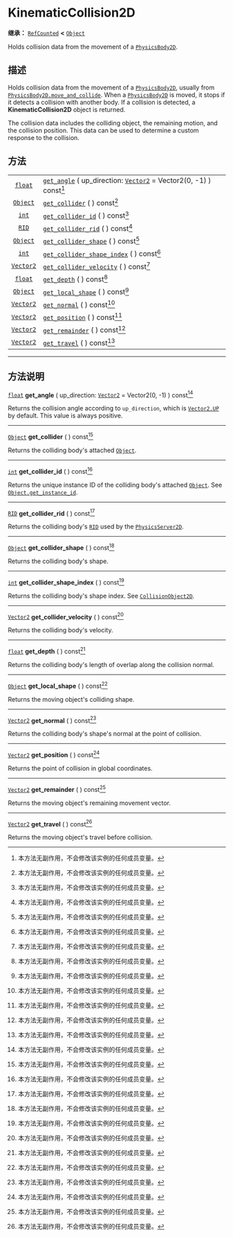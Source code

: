 <!-- ⚠ 请勿编辑本文件 ⚠ -->
<!-- 本文档使用脚本从 WeDot 引擎源码仓库生成。 -->
<!-- 生成脚本：https://github.com/WeDot-Engine/WeDot/tree/master/doc/tools/make_md.py； -->
<!-- 原文件：https://github.com/WeDot-Engine/WeDot/tree/master/doc/classes/KinematicCollision2D.xml。 -->

<div id="_class_kinematiccollision2d"></div>

# KinematicCollision2D

**继承：** [`RefCounted`](class_refcounted.md) **<** [`Object`](class_object.md)

Holds collision data from the movement of a [`PhysicsBody2D`](class_physicsbody2d.md).

## 描述

Holds collision data from the movement of a [`PhysicsBody2D`](class_physicsbody2d.md), usually from [`PhysicsBody2D.move_and_collide`](class_physicsbody2d.md#class_physicsbody2d_method_move_and_collide). When a [`PhysicsBody2D`](class_physicsbody2d.md) is moved, it stops if it detects a collision with another body. If a collision is detected, a **KinematicCollision2D** object is returned.

The collision data includes the colliding object, the remaining motion, and the collision position. This data can be used to determine a custom response to the collision.

## 方法

|||
|:-:|:--|
| [`float`](class_float.md)     | [`get_angle`](class_kinematiccollision2d.md#class_kinematiccollision2d_method_get_angle) ( up_direction: [`Vector2`](class_vector2.md) = Vector2(0, -1) ) const[^const] |
| [`Object`](class_object.md)   | [`get_collider`](class_kinematiccollision2d.md#class_kinematiccollision2d_method_get_collider) ( ) const[^const]                                                        |
| [`int`](class_int.md)         | [`get_collider_id`](class_kinematiccollision2d.md#class_kinematiccollision2d_method_get_collider_id) ( ) const[^const]                                                  |
| [`RID`](class_rid.md)         | [`get_collider_rid`](class_kinematiccollision2d.md#class_kinematiccollision2d_method_get_collider_rid) ( ) const[^const]                                                |
| [`Object`](class_object.md)   | [`get_collider_shape`](class_kinematiccollision2d.md#class_kinematiccollision2d_method_get_collider_shape) ( ) const[^const]                                            |
| [`int`](class_int.md)         | [`get_collider_shape_index`](class_kinematiccollision2d.md#class_kinematiccollision2d_method_get_collider_shape_index) ( ) const[^const]                                |
| [`Vector2`](class_vector2.md) | [`get_collider_velocity`](class_kinematiccollision2d.md#class_kinematiccollision2d_method_get_collider_velocity) ( ) const[^const]                                      |
| [`float`](class_float.md)     | [`get_depth`](class_kinematiccollision2d.md#class_kinematiccollision2d_method_get_depth) ( ) const[^const]                                                              |
| [`Object`](class_object.md)   | [`get_local_shape`](class_kinematiccollision2d.md#class_kinematiccollision2d_method_get_local_shape) ( ) const[^const]                                                  |
| [`Vector2`](class_vector2.md) | [`get_normal`](class_kinematiccollision2d.md#class_kinematiccollision2d_method_get_normal) ( ) const[^const]                                                            |
| [`Vector2`](class_vector2.md) | [`get_position`](class_kinematiccollision2d.md#class_kinematiccollision2d_method_get_position) ( ) const[^const]                                                        |
| [`Vector2`](class_vector2.md) | [`get_remainder`](class_kinematiccollision2d.md#class_kinematiccollision2d_method_get_remainder) ( ) const[^const]                                                      |
| [`Vector2`](class_vector2.md) | [`get_travel`](class_kinematiccollision2d.md#class_kinematiccollision2d_method_get_travel) ( ) const[^const]                                                            |

<!-- rst-class:: classref-section-separator -->

---

## 方法说明

<div id="_class_kinematiccollision2d_method_get_angle"></div>

[`float`](class_float.md) **get_angle** ( up_direction: [`Vector2`](class_vector2.md) = Vector2(0, -1) ) const[^const]<div id="class_kinematiccollision2d_method_get_angle"></div>

Returns the collision angle according to `up_direction`, which is [`Vector2.UP`](class_vector2.md#class_vector2_constant_up) by default. This value is always positive.

<!-- rst-class:: classref-item-separator -->

---

<div id="_class_kinematiccollision2d_method_get_collider"></div>

[`Object`](class_object.md) **get_collider** ( ) const[^const]<div id="class_kinematiccollision2d_method_get_collider"></div>

Returns the colliding body's attached [`Object`](class_object.md).

<!-- rst-class:: classref-item-separator -->

---

<div id="_class_kinematiccollision2d_method_get_collider_id"></div>

[`int`](class_int.md) **get_collider_id** ( ) const[^const]<div id="class_kinematiccollision2d_method_get_collider_id"></div>

Returns the unique instance ID of the colliding body's attached [`Object`](class_object.md). See [`Object.get_instance_id`](class_object.md#class_object_method_get_instance_id).

<!-- rst-class:: classref-item-separator -->

---

<div id="_class_kinematiccollision2d_method_get_collider_rid"></div>

[`RID`](class_rid.md) **get_collider_rid** ( ) const[^const]<div id="class_kinematiccollision2d_method_get_collider_rid"></div>

Returns the colliding body's [`RID`](class_rid.md) used by the [`PhysicsServer2D`](class_physicsserver2d.md).

<!-- rst-class:: classref-item-separator -->

---

<div id="_class_kinematiccollision2d_method_get_collider_shape"></div>

[`Object`](class_object.md) **get_collider_shape** ( ) const[^const]<div id="class_kinematiccollision2d_method_get_collider_shape"></div>

Returns the colliding body's shape.

<!-- rst-class:: classref-item-separator -->

---

<div id="_class_kinematiccollision2d_method_get_collider_shape_index"></div>

[`int`](class_int.md) **get_collider_shape_index** ( ) const[^const]<div id="class_kinematiccollision2d_method_get_collider_shape_index"></div>

Returns the colliding body's shape index. See [`CollisionObject2D`](class_collisionobject2d.md).

<!-- rst-class:: classref-item-separator -->

---

<div id="_class_kinematiccollision2d_method_get_collider_velocity"></div>

[`Vector2`](class_vector2.md) **get_collider_velocity** ( ) const[^const]<div id="class_kinematiccollision2d_method_get_collider_velocity"></div>

Returns the colliding body's velocity.

<!-- rst-class:: classref-item-separator -->

---

<div id="_class_kinematiccollision2d_method_get_depth"></div>

[`float`](class_float.md) **get_depth** ( ) const[^const]<div id="class_kinematiccollision2d_method_get_depth"></div>

Returns the colliding body's length of overlap along the collision normal.

<!-- rst-class:: classref-item-separator -->

---

<div id="_class_kinematiccollision2d_method_get_local_shape"></div>

[`Object`](class_object.md) **get_local_shape** ( ) const[^const]<div id="class_kinematiccollision2d_method_get_local_shape"></div>

Returns the moving object's colliding shape.

<!-- rst-class:: classref-item-separator -->

---

<div id="_class_kinematiccollision2d_method_get_normal"></div>

[`Vector2`](class_vector2.md) **get_normal** ( ) const[^const]<div id="class_kinematiccollision2d_method_get_normal"></div>

Returns the colliding body's shape's normal at the point of collision.

<!-- rst-class:: classref-item-separator -->

---

<div id="_class_kinematiccollision2d_method_get_position"></div>

[`Vector2`](class_vector2.md) **get_position** ( ) const[^const]<div id="class_kinematiccollision2d_method_get_position"></div>

Returns the point of collision in global coordinates.

<!-- rst-class:: classref-item-separator -->

---

<div id="_class_kinematiccollision2d_method_get_remainder"></div>

[`Vector2`](class_vector2.md) **get_remainder** ( ) const[^const]<div id="class_kinematiccollision2d_method_get_remainder"></div>

Returns the moving object's remaining movement vector.

<!-- rst-class:: classref-item-separator -->

---

<div id="_class_kinematiccollision2d_method_get_travel"></div>

[`Vector2`](class_vector2.md) **get_travel** ( ) const[^const]<div id="class_kinematiccollision2d_method_get_travel"></div>

Returns the moving object's travel before collision.

[^virtual]: 本方法通常需要用户覆盖才能生效。
[^const]: 本方法无副作用，不会修改该实例的任何成员变量。
[^vararg]: 本方法除了能接受在此处描述的参数外，还能够继续接受任意数量的参数。
[^constructor]: 本方法用于构造某个类型。
[^static]: 调用本方法无需实例，可直接使用类名进行调用。
[^operator]: 本方法描述的是使用本类型作为左操作数的有效运算符。
[^bitfield]: 这个值是由下列位标志构成位掩码的整数。
[^void]: 无返回值。
